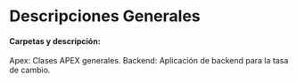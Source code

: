 # Descripciones Generales

#### Carpetas y descripción:

Apex: Clases APEX generales. 
Backend: Aplicación de backend para la tasa de cambio.